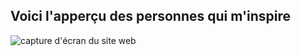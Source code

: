 ## Voici l'apperçu des personnes qui m'inspire 

![capture d'écran du site web](./image/Capture_d'ecran_carte.png)
